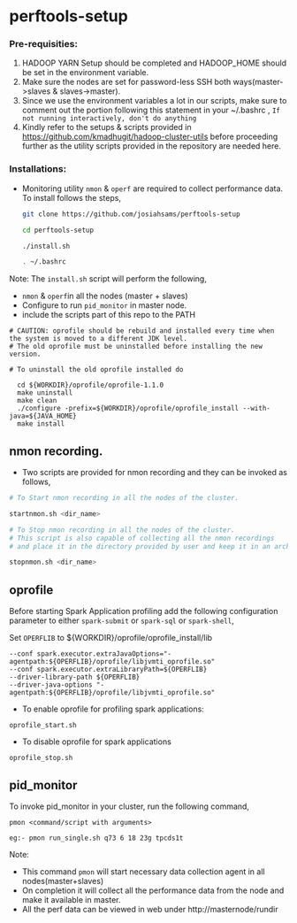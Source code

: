 # perftools-setup

### Pre-requisities:
1. HADOOP YARN Setup should be completed and HADOOP_HOME should be set in the environment variable.
2. Make sure the nodes are set for password-less SSH both ways(master->slaves & slaves->master).
3. Since we use the environment variables a lot in our scripts, make sure to comment out the portion following this statement in your ~/.bashrc , 
`If not running interactively, don't do anything`
4. Kindly refer to the setups & scripts provided in https://github.com/kmadhugit/hadoop-cluster-utils before proceeding further as the utility scripts provided in the repository are needed here.

### Installations:

* Monitoring utility `nmon` & `operf` are required to collect performance data. To install follows the steps,

  ```bash
  git clone https://github.com/josiahsams/perftools-setup
  
  cd perftools-setup
  
  ./install.sh
  
  . ~/.bashrc
  ```
  
Note:
  The `install.sh` script will perform the following,
  - `nmon` & `operf`in all the nodes (master + slaves)
  - Configure to run `pid_monitor` in master node.
  - include the scripts part of this repo to the PATH
  
  ```
  # CAUTION: oprofile should be rebuild and installed every time when the system is moved to a different JDK level. 
  # The old oprofile must be uninstalled before installing the new version. 
  
  # To uninstall the old oprofile installed do

    cd ${WORKDIR}/oprofile/oprofile-1.1.0
    make uninstall
    make clean
    ./configure -prefix=${WORKDIR}/oprofile/oprofile_install --with-java=${JAVA_HOME}
    make install
  ```
  
## nmon recording.

  - Two scripts are provided for nmon recording and they can be invoked as follows,

  ```bash
  # To Start nmon recording in all the nodes of the cluster.
  
  startnmon.sh <dir_name>
  
  # To Stop nmon recording in all the nodes of the cluster.
  # This script is also capable of collecting all the nmon recordings 
  # and place it in the directory provided by user and keep it in an archive format.
  
  stopnmon.sh <dir_name>
  ```

## oprofile 

  Before starting Spark Application profiling add the following configuration parameter to either `spark-submit` or `spark-sql` or `spark-shell`,
  
  Set `OPERFLIB` to ${WORKDIR}/oprofile/oprofile_install/lib
  
  ```
  --conf spark.executor.extraJavaOptions="-agentpath:${OPERFLIB}/oprofile/libjvmti_oprofile.so" 
  --conf spark.executor.extraLibraryPath=${OPERFLIB}                                
  --driver-library-path ${OPERFLIB}                                                
  --driver-java-options "-agentpath:${OPERFLIB}/oprofile/libjvmti_oprofile.so"

  ```

  - To enable oprofile for profiling spark applications:
  ```
  oprofile_start.sh
  ```
  
  - To disable oprofile for spark applications
  ```
  oprofile_stop.sh
  ```

## pid_monitor

 To invoke pid_monitor in your cluster, run the following command,
 
 ```
 pmon <command/script with arguments>
 
 eg:- pmon run_single.sh q73 6 18 23g tpcds1t
 ```
 
 Note: 
  - This command `pmon` will start necessary data collection agent in all nodes(master+slaves)
  - On completion it will collect all the performance data from the node and make it available in master.
  - All the perf data can be viewed in web under http://masternode/rundir
  
